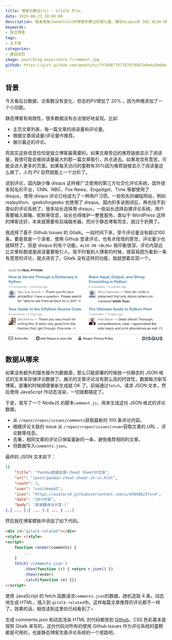 ```yaml
---
title: 博客折腾记(七) - Gitalk Plus
date: 2019-08-23 20:00:00
description: 极客兔兔(Geektutu)的博客折腾记的第七篇，模仿disqus的 SEE ALSO ON <blog> 功能，为静态博客添加“显示本站其他文章评论”的功能，完善内链。
keywords:
- 独立博客
tags:
- 关于我
categories: 
- 建站经历
image: post/blog-experience-7/comment.jpg
github: https://gist.github.com/geektutu/f379d87767787979507a0e4a20da64ba
---
```


## 背景

今天看后台数据，访客数没有变化，但总的PV增加了 20% ，因为昨晚添加了一个小功能。

静态博客有局限性，很多数据没有办法很好地呈现。比如

- 主页文章列表，每一篇文章的阅读量和评论量。
- 根据文章阅读量/评论量作推荐。
- 展示最近的评论。

而其实这些信息恰恰是独立博客最需要的。如果文章旁边的推荐链接显示了阅读量，我很可能会被阅读量最大的那一篇文章吸引，并点进去。如果发现有意思，可能会进入更多的页面。如果每天访问的童鞋有30%因为推荐链接显示了阅读量这么做了，人均 PV 自然就能上一个台阶了。

说到评论，国内缺少像 disqus 这样被广泛使用的第三方社交化评论系统，国外很多知名的平台，CNN、NBC、Fox News、Engadget、Time 等都使用了 disqus，使用 disqus 评论已经成为了一种用户习惯。一些知名的编程网站，例如 realpython、geeksforgeeks 也使用了 disqus。国内的多说倒闭后，再也找不到类似的评论系统了。很多站长选择用 disqus，一些站长选择自建评论系统，用户需要输入邮箱、昵称等信息，站长也得维护一整套服务。类似于 WordPress 这样的博客还好，本来就需要有后端服务器，而对于静态博客而言，就过于折腾了。

我选择了基于 Github Issues 的 Gitalk。一段时间下来，至今评论量没有超过100条。要是我是一个读者，使用 Github 登录评论，也有点怪怪的感觉，评论量少也就释然了。但是 disqus 的有个功能，`ALSO ON <BLOG>` 我印象很深，评论内容远比文章标题或是阅读量要吸引人。我平时看别人博客的时候，很容易因为看到一条有意思的评论，就点进去了。Gitalk 没有这样的功能，我就想着实现一个。

![disqus also on](blog-experience-7/also_on.jpg)

## 数据从哪来

如果没有额外的服务器作为数据源，那么只能部署的时候放一份静态的 JSON 格式的文本来存储评论数据了。展示的文章评论没有那么高的时效性，数据每次新写博客，部署的时候顺便重新生成就 OK 了。前端通过`fetch`，请求 JSON 文本，然后使用 JavaScript 作动态渲染，一切就都搞定了。

于是，我写了一个 NodeJS 的脚本`comment.js`，用来生成这份 JSON 格式的评论数据。

- 从 `/repos/<repo>/issues/comments`获取最新的 100 条评论内容。
- 根据评论关联的 issue 从 `/repos/<repo>/issues/<num>`获取文章的 URL 、评论数等信息。
- 去重，相同文章的评论只保留最新的一条，避免推荐相同的文章。
- 将数据写入`comments.json`。

最终的 JSON 文本如下：

```json
[{
    "title": "Pandas数据处理-Cheat Sheet中文版",
    "url": "/post/pandas-cheat-sheet-zh-cn.html",
    "count": 1,
    "user": "cooldeepAI",
    "icon": "https://avatars0.githubusercontent.com/u/45840623?v=4",
    "date": "10小时前",
    "body": "感谢翻译与分享:)"
},{ ... },{ ... },{ ... } ...]
```

然后我在博客模板中添加了如下代码。

```html
<div id="gitalk-related"></div>
<style> </style>
<script>
    function render(comments) {
        ...
    }
    fetch('/comments.json')
        .then(function (r) { return r.json() })
        .then(render)
        .catch(function (e) {})
</script>   
```

使用 JavaScript 的 fetch 函数请求`comments.json`的数据，随机选取 4 条，动态地生成 HTML，插入到 `gitalk-related`中。这样每篇文章推荐的评论都不一样了。效果的话，相信读到这里你已经看到了~

生成 comments.json 和动态渲染 HTML 的代码都放到 [Github](https://gist.github.com/geektutu/f379d87767787979507a0e4a20da64ba)。CSS 色彩基本是按照 Gitalk 来写的，这份代码对所有的使用 Github Issues 作为评论系统的童鞋都是可用的，也是静态博客完善评论系统的一个思路吧。




